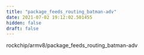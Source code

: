 ```yaml
---
title: "package_feeds_routing_batman-adv"
date: 2021-07-02 19:12:02.501455
hidden: false
draft: false
---
```


rockchip/armv8/package_feeds_routing_batman-adv

